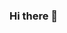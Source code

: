 ### Hi there 👋

<!--
**sanjsp21/sanjsp21** is a ✨ _special_ ✨ repository because its `README.md` (this file) appears on your GitHub profile.


🙋 Olá, me chamo Sandro !
💻  Atualmente trabalho como técnico de suporte N2.
📚  Estudando faculdade em Análise e Desenvolvimento de Sistemas, já estou no ultimo semestre.
📚 Estou aprendendo
<img src="https://cdn.jsdelivr.net/gh/devicons/devicon@latest/icons/git/git-original.svg" />
<img src="https://cdn.jsdelivr.net/gh/devicons/devicon@latest/icons/github/github-original.svg" />

📪 Contatos:
<div>
<a href = "mailto:sandrojsp21@gmail.com"><img loading="lazy" src="https://img.shields.io/badge/Gmail-D14836?style=for-the-badge&logo=gmail&logoColor=white" target="_blank"></a>
<a href="https://www.linkedin.com/in/sandro-paiva-3051ab12a/" target="_blank"><img loading="lazy" src="https://img.shields.io/badge/-LinkedIn-%230077B5?style=for-the-badge&logo=linkedin&logoColor=white" target="_blank"></a>
<a href="https://instagram.com/eusandro_jsp/" target="_blank"><img loading="lazy" src="https://img.shields.io/badge/-Instagram-%23E4405F?style=for-the-badge&logo=instagram&logoColor=white" target="_blank"></a>
<div>
Estatísticas GitHub
<div>
<a href="https://github.com/sanjsp21">
<img loading="lazy" height="180em" src="https://github-readme-stats.vercel.app/api/top-langs/?username=sanjsp21&layout=compact&langs_count=7&theme=dracula"/>
<img loading="lazy" height="180em" src="https://github-readme-stats.vercel.app/api?username=sanjsp21&show_icons=true&theme=dracula&include_all_commits=true&count_private=true"/>
<div>


-->
